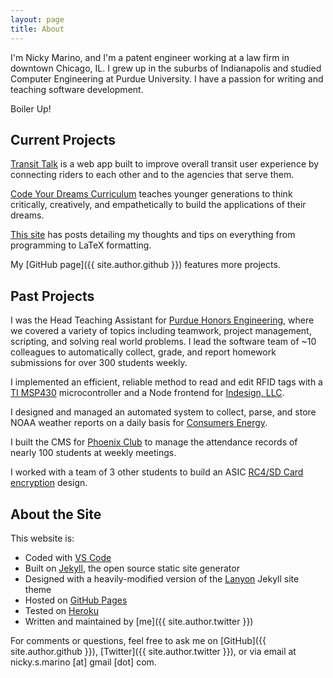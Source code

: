 ```yaml
---
layout: page
title: About
---
```


I'm Nicky Marino, and I'm a patent engineer working at a law firm in downtown Chicago, IL. I grew up in the suburbs of Indianapolis and studied Computer Engineering at Purdue University. I have a passion for writing and teaching software development.

Boiler Up!

## Current Projects

[Transit Talk](https://github.com/TransitTalk/Transit-Talk) is a web app built to improve overall transit user experience by connecting riders to each other and to the agencies that serve them.

[Code Your Dreams Curriculum](https://github.com/CodeYourDreams/Develop_Curriculum) teaches younger generations to think critically, creatively, and empathetically to build the applications of their dreams.

[This site](https://github.com/nickymarino/nickymarino.github.io) has posts detailing my thoughts and tips on everything from programming to LaTeX formatting.

My [GitHub page]({{ site.author.github }}) features more projects.

## Past Projects

I was the Head Teaching Assistant for [Purdue Honors Engineering](https://engineering.purdue.edu/Honors), where we covered a variety of topics including teamwork, project management, scripting, and solving real world problems. I lead the software team of ~10 colleagues to automatically collect, grade, and report homework submissions for over 300 students weekly.

I implemented an efficient, reliable method to read and edit RFID tags with a [TI MSP430](http://www.ti.com/microcontrollers/msp430-ultra-low-power-mcus/overview.html) microcontroller and a Node frontend for [Indesign, LLC](https://indesign-llc.com).

I designed and managed an automated system to collect, parse, and store NOAA weather reports on a daily basis for [Consumers Energy](https://www.consumersenergy.com).

I built the CMS for [Phoenix Club](https://github.com/nickymarino/phoenixclub) to manage the attendance records of nearly 100 students at weekly meetings.

I worked with a team of 3 other students to build an ASIC [RC4/SD Card encryption](https://github.com/nickymarino/ece337project) design.

## About the Site

This website is:

- Coded with [VS Code](https://code.visualstudio.com)
- Built on [Jekyll](https://jekyllrb.com/), the open source static site generator
- Designed with a heavily-modified version of the [Lanyon](https://github.com/poole/lanyon) Jekyll site theme
- Hosted on [GitHub Pages](https://pages.github.com)
- Tested on [Heroku](https://www.heroku.com)
- Written and maintained by [me]({{ site.author.twitter }})

For comments or questions, feel free to ask me on [GitHub]({{ site.author.github }}), [Twitter]({{ site.author.twitter }}), or via email at nicky.s.marino [at] gmail [dot] com.
